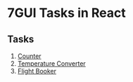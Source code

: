 # 7GUI Tasks in React

## Tasks

1. [Counter](./src/components/Counter.tsx)
2. [Temperature Converter](./src/components/Temperature.tsx)
3. [Flight Booker](./src/components/FlightBooker.tsx)
